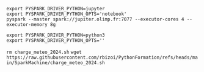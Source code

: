 `export PYSPARK_DRIVER_PYTHON=jupyter`<br>
`export PYSPARK_DRIVER_PYTHON_OPTS='notebook'`<br>
`pyspark --master spark://jupiter.olimp.fr:7077 --executor-cores 4 --executor-memory 8g`<br>

`export PYSPARK_DRIVER_PYTHON=python3`<br>
`export PYSPARK_DRIVER_PYTHON_OPTS=''`<br>

`rm charge_meteo_2024.sh`
`wget https://raw.githubusercontent.com/rbizoi/PythonFormation/refs/heads/main/SparkMachine/charge_meteo_2024.sh`

